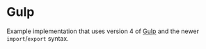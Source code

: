 # Gulp

Example implementation that uses version 4 of [Gulp](https://gulpjs.com/) and the newer `import`/`export` syntax.